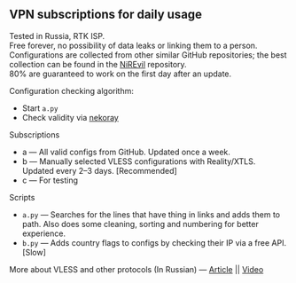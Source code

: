 ## VPN subscriptions for daily usage

Tested in Russia, RTK ISP.  
Free forever, no possibility of data leaks or linking them to a person.  
Configurations are collected from other similar GitHub repositories; the best collection can be found in the [NiREvil](https://github.com/NiREvil/vless?tab=readme-ov-file#xray) repository.  
80% are guaranteed to work on the first day after an update.

Configuration checking algorithm:
- Start `a.py`
- Check validity via [nekoray](https://github.com/MatsuriDayo/nekoray)

Subscriptions
- a — All valid configs from GitHub. Updated once a week.
- b — Manually selected VLESS configurations with Reality/XTLS. Updated every 2–3 days. [Recommended]
- c — For testing

Scripts
- `a.py` — Searches for the lines that have thing in links and adds them to path. Also does some cleaning, sorting and numbering for better experience.
- `b.py` — Adds country flags to configs by checking their IP via a free API. [Slow]

More about VLESS and other protocols (In Russian) — [Article](https://habr.com/ru/articles/727868/) || [Video](https://www.youtube.com/watch?v=Ajy1lS9qJbs)
